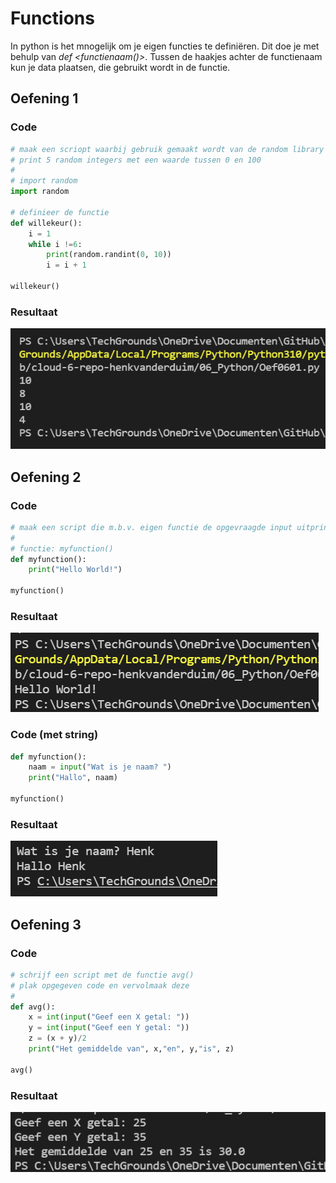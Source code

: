 # Functions
In python is het mnogelijk om je eigen functies te definiëren. Dit doe je met behulp van *def <functienaam()>*. Tussen de haakjes achter de functienaam kun je data plaatsen, die gebruikt wordt in de functie.  
## Oefening 1
### Code
```python
# maak een scriopt waarbij gebruik gemaakt wordt van de random library
# print 5 random integers met een waarde tussen 0 en 100
#
# import random
import random

# definieer de functie
def willekeur():
    i = 1 
    while i !=6:
        print(random.randint(0, 10))
        i = i + 1

willekeur()
```
### Resultaat
![result](../00_includes/Oef0601.png)
## Oefening 2
### Code
```python
# maak een script die m.b.v. eigen functie de opgevraagde input uitprint
#
# functie: myfunction()
def myfunction():
    print("Hello World!")

myfunction()
```
### Resultaat
![result](../00_includes/Oef0602.png)

### Code (met string)
```python
def myfunction():
    naam = input("Wat is je naam? ")
    print("Hallo", naam)

myfunction()
```
### Resultaat
![result](../00_includes/Oef0602b.png)

## Oefening 3
### Code
```python
# schrijf een script met de functie avg()
# plak opgegeven code en vervolmaak deze
#
def avg():
    x = int(input("Geef een X getal: "))
    y = int(input("Geef een Y getal: "))
    z = (x + y)/2
    print("Het gemiddelde van", x,"en", y,"is", z)

avg()
```
### Resultaat
![result](../00_includes/Oef0603.png)